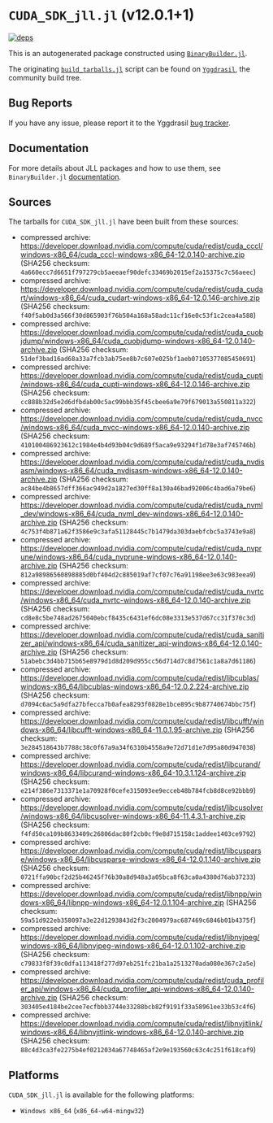 # `CUDA_SDK_jll.jl` (v12.0.1+1)

[![deps](https://juliahub.com/docs/CUDA_SDK_jll/deps.svg)](https://juliahub.com/ui/Packages/CUDA_SDK_jll/2kWOi?page=2)

This is an autogenerated package constructed using [`BinaryBuilder.jl`](https://github.com/JuliaPackaging/BinaryBuilder.jl).

The originating [`build_tarballs.jl`](https://github.com/JuliaPackaging/Yggdrasil/blob/a8c370e658df3ef56c4b88846cc4251d29da137b/C/CUDA/CUDA_SDK@12.0/build_tarballs.jl) script can be found on [`Yggdrasil`](https://github.com/JuliaPackaging/Yggdrasil/), the community build tree.

## Bug Reports

If you have any issue, please report it to the Yggdrasil [bug tracker](https://github.com/JuliaPackaging/Yggdrasil/issues).

## Documentation

For more details about JLL packages and how to use them, see `BinaryBuilder.jl` [documentation](https://docs.binarybuilder.org/stable/jll/).

## Sources

The tarballs for `CUDA_SDK_jll.jl` have been built from these sources:

* compressed archive: https://developer.download.nvidia.com/compute/cuda/redist/cuda_cccl/windows-x86_64/cuda_cccl-windows-x86_64-12.0.140-archive.zip (SHA256 checksum: `4a660ecc7d6651f797279cb5aeeaef90defc33469b2015ef2a15375c7c56aeec`)
* compressed archive: https://developer.download.nvidia.com/compute/cuda/redist/cuda_cudart/windows-x86_64/cuda_cudart-windows-x86_64-12.0.146-archive.zip (SHA256 checksum: `f40f5ab0d3a566f30d865903f76b504a168a58adc11cf16e0c53f1c2cea4a588`)
* compressed archive: https://developer.download.nvidia.com/compute/cuda/redist/cuda_cuobjdump/windows-x86_64/cuda_cuobjdump-windows-x86_64-12.0.140-archive.zip (SHA256 checksum: `51def3bad16ad68a33a7fcb3ab75ee8b7c607e025bf1aeb07105377085450691`)
* compressed archive: https://developer.download.nvidia.com/compute/cuda/redist/cuda_cupti/windows-x86_64/cuda_cupti-windows-x86_64-12.0.146-archive.zip (SHA256 checksum: `cc888b32d5e2d6dfbdab00c5ac99bbb35f45cbee6a9e79f679013a550811a322`)
* compressed archive: https://developer.download.nvidia.com/compute/cuda/redist/cuda_nvcc/windows-x86_64/cuda_nvcc-windows-x86_64-12.0.140-archive.zip (SHA256 checksum: `410100486923612c1984e4b4d93b04c9d689f5aca9e93294f1d78e3af745746b`)
* compressed archive: https://developer.download.nvidia.com/compute/cuda/redist/cuda_nvdisasm/windows-x86_64/cuda_nvdisasm-windows-x86_64-12.0.140-archive.zip (SHA256 checksum: `ac84be4b8657dff366ac949d2a1827ed30ff8a130a46bad92006c4bad6a79be6`)
* compressed archive: https://developer.download.nvidia.com/compute/cuda/redist/cuda_nvml_dev/windows-x86_64/cuda_nvml_dev-windows-x86_64-12.0.140-archive.zip (SHA256 checksum: `4c753f4b871a62f3586e9c3afa51128445c7b1479da303daebfcbc5a3743e9a8`)
* compressed archive: https://developer.download.nvidia.com/compute/cuda/redist/cuda_nvprune/windows-x86_64/cuda_nvprune-windows-x86_64-12.0.140-archive.zip (SHA256 checksum: `812a98986560898885d0bf404d2c885019af7cf07c76a91198ee3e63c983eea9`)
* compressed archive: https://developer.download.nvidia.com/compute/cuda/redist/cuda_nvrtc/windows-x86_64/cuda_nvrtc-windows-x86_64-12.0.140-archive.zip (SHA256 checksum: `cd8e8c5be748ad2675040ebcf8435c6431ef6dc08e3313e537d67cc31f370c3d`)
* compressed archive: https://developer.download.nvidia.com/compute/cuda/redist/cuda_sanitizer_api/windows-x86_64/cuda_sanitizer_api-windows-x86_64-12.0.140-archive.zip (SHA256 checksum: `51abebc3d4bb715b65e8979d1d8d209d955cc56d714d7c8d7561c1a8a7d61186`)
* compressed archive: https://developer.download.nvidia.com/compute/cuda/redist/libcublas/windows-x86_64/libcublas-windows-x86_64-12.0.2.224-archive.zip (SHA256 checksum: `d7094c6ac5a9dfa27bfecca7b0afea8293f0828e1bce895c9b87740674bbc75f`)
* compressed archive: https://developer.download.nvidia.com/compute/cuda/redist/libcufft/windows-x86_64/libcufft-windows-x86_64-11.0.1.95-archive.zip (SHA256 checksum: `3e284518643b7788c38c0f67a9a34f6310b4558a9e72d71d1e7d95a80d947038`)
* compressed archive: https://developer.download.nvidia.com/compute/cuda/redist/libcurand/windows-x86_64/libcurand-windows-x86_64-10.3.1.124-archive.zip (SHA256 checksum: `e214f386e7313371e1a70928f0cefe315093ee9ecceb48b784fcb8d8ce92bbb9`)
* compressed archive: https://developer.download.nvidia.com/compute/cuda/redist/libcusolver/windows-x86_64/libcusolver-windows-x86_64-11.4.3.1-archive.zip (SHA256 checksum: `f4fd50ca109b8633409c26806dac80f2cb0cf9e8d715158c1addee1403ce9792`)
* compressed archive: https://developer.download.nvidia.com/compute/cuda/redist/libcusparse/windows-x86_64/libcusparse-windows-x86_64-12.0.1.140-archive.zip (SHA256 checksum: `0721ffa90bcf2d25b46245f76b30a8d948a3a05bca8f63ca0a4380d76ab37233`)
* compressed archive: https://developer.download.nvidia.com/compute/cuda/redist/libnpp/windows-x86_64/libnpp-windows-x86_64-12.0.1.104-archive.zip (SHA256 checksum: `59a51d922eb358097a3e22d1293843d2f3c2004979ac687469c6846b01b4375f`)
* compressed archive: https://developer.download.nvidia.com/compute/cuda/redist/libnvjpeg/windows-x86_64/libnvjpeg-windows-x86_64-12.0.1.102-archive.zip (SHA256 checksum: `c79833f8f39c0dfa113418f277d97eb251fc21ba1a2513270ada080e367c2a5e`)
* compressed archive: https://developer.download.nvidia.com/compute/cuda/redist/cuda_profiler_api/windows-x86_64/cuda_profiler_api-windows-x86_64-12.0.140-archive.zip (SHA256 checksum: `303405e4184be2cee7ecfbbb3744e33288bcb82f9191f33a58961ee33b53c4f6`)
* compressed archive: https://developer.download.nvidia.com/compute/cuda/redist/libnvjitlink/windows-x86_64/libnvjitlink-windows-x86_64-12.0.140-archive.zip (SHA256 checksum: `88c4d3ca3fe2275b4ef0212034a67748465af2e9e193560c63c4c251f618caf9`)

## Platforms

`CUDA_SDK_jll.jl` is available for the following platforms:

* `Windows x86_64` (`x86_64-w64-mingw32`)
